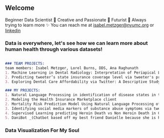 ## Welcome

Beginner Data Scientist :crystal_ball: Creative and Passionate :pencil: Futurist :green_heart: Always trying to learn more :sparkles: You can reach me at [isabel.metzger@nyumc.org](url) or [linkedin](https://www.linkedin.com/in/isabel-metzger-53675366/)

### Data is everywhere, let's see how we can learn more about human health through various datasets!

```markdown

### TEAM PROJECTS:
team members: Isabel Metzger, Lorel Burns, DDS, Ana Raghunath
1. Machine Learning in Dental Radiology: Interpretation of Periapical Lesions Associated with Maxillary Molars
2. Predicting tweeter’s state insurance coverage level via tweeter's profile text and tweet text
3. Exploring Dental Care Affordability via Twitter: A Descriptive Study

### MY PROJECTS:
1. Natural Language Processing in identification of disease states in the MIMIC III dataset Medical Notes
2. Modeling the Health Insurance Marketplace client
2. Mortality Risk Prediction Model Using Natural Language Processing of Electronic Medical Records
3. Identifying social media markers of substance abuse symptoms via tweets: Four predictive models
4. Supervised Learning predicting Heroin Death vs Non Heroin Death in CT Accidental Drug Related Deaths Government Dataset 
5. DaniBot _(Chatbot based off my best friend Danielle because she is hilarious)_
```

### Data Visualization For My Soul

